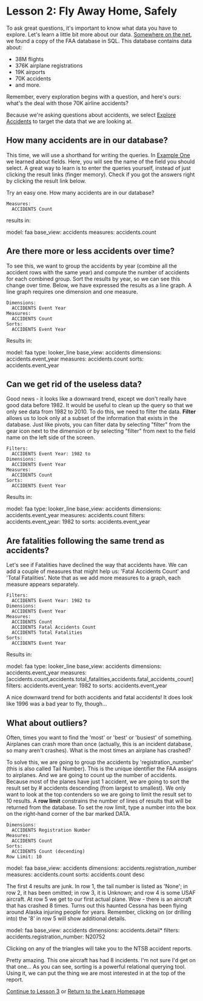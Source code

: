 # Lesson 2: Fly Away Home, Safely

To ask great questions, it's important to know what data you have to explore. Let's learn a little bit more about our data. [Somewhere on the net](http://www.ntsb.gov/aviationquery/index.aspx), we found a copy of the FAA database in SQL. This database contains data about:

+ 38M flights
+ 376K airplane registrations
+ 19K airports
+ 70K accidents
+ and more.

Remember, every exploration begins with a question, and here's ours: what's the deal with those 70K airline accidents?

Because we're asking questions about accidents, we select [Explore Accidents](/explore/faa/accidents) to target the data that we are looking at.

## How many accidents are in our database?

This time, we will use a shorthand for writing the queries. In [Example One](000_landing_is_more_important_than_flying.md) we learned about fields. Here, you will see the name of the field you should select. A great way to learn is to enter the queries yourself, instead of just clicking the result  links (finger memory). Check if you got the answers right by clicking the result link below.

Try an easy one. How many accidents are in our database?

    Measures:
      ACCIDENTS Count

results in:

<look height="100" width="200">
  model: faa
  base_view: accidents
  measures: accidents.count
</look>


## Are there more or less accidents over time?

To see this, we want to group the accidents by year (combine all the accident rows with the same year) and compute the number of accidents for each combined group.  Sort the results by year, so we can see this change over time. Below, we have expressed the results as a line graph. A line graph requires one dimension and one measure.

    Dimensions: 
      ACCIDENTS Event Year
    Measures: 
      ACCIDENTS Count
    Sorts: 
      ACCIDENTS Event Year 

Results in:


<look height="400" width="100%">
  model: faa
  type: looker_line
  base_view: accidents
  dimensions: accidents.event_year
  measures: accidents.count
  sorts: accidents.event_year
</look>


## Can we get rid of the useless data?

Good news - it looks like a downward trend, except we don't really have good data before 1982. It would be useful to clean up the query so that we only see data from 1982 to 2010. To do this, we need to filter the data. **Filter** allows us to look only at a subset of the information that exists in the database. Just like pivots, you can filter data by selecting "filter" from the gear icon next to the dimension or by selecting "filter" from next to the field name on the left side of the screen.

    Filters:
      ACCIDENTS Event Year: 1982 to
    Dimensions: 
      ACCIDENTS Event Year
    Measures: 
      ACCIDENTS Count
    Sorts: 
      ACCIDENTS Event Year 
 
Results in:

<look height="400" width="100%">
  model: faa
  type: looker_line
  base_view: accidents
  dimensions: accidents.event_year
  measures: accidents.count
  filters:
    accidents.event_year: 1982 to
  sorts: accidents.event_year
</look>


## Are fatalities following the same trend as accidents?

Let's see if Fatalities have declined the way that accidents have. We can add a couple of measures that might help us: 'Fatal Accidents Count' and 'Total Fatalities'. Note that as we add more measures to a graph, each measure appears separately.

    Filters:
      ACCIDENTS Event Year: 1982 to
    Dimensions: 
      ACCIDENTS Event Year
    Measures: 
      ACCIDENTS Count
      ACCIDENTS Fatal Accidents Count
      ACCIDENTS Total Fatalities
    Sorts: 
      ACCIDENTS Event Year 

Results in:

<look height="400" width="100%">
  model: faa
  type: looker_line
  base_view: accidents
  dimensions: accidents.event_year
  measures: [accidents.count,accidents.total_fatalities,accidents.fatal_accidents_count]
  filters:
    accidents.event_year: 1982 to
  sorts: accidents.event_year
</look>


A nice downward trend for both accidents and fatal accidents!  It does look like 1996 was a bad year to fly, though...


## What about outliers?

Often, times you want to find the 'most' or 'best' or 'busiest' of something. Airplanes can crash more than once (actually, this is an incident database, so many aren't crashes). What is the most times an airplane has crashed?

To solve this, we are going to group the accidents by 'registration_number' (this is also called Tail Number). This is the unique identifier the FAA assigns to airplanes. And we are going to count up the number of accidents. Because most of the planes have just 1 accident, we are going to sort the result set by # accidents descending (from largest to smallest).  We only want to look at the top contenders so we are going to limit the result set to 10 results. A **row limit** constrains the number of lines of results that will be returned from the database. To set the row limit, type a number into the box on the right-hand corner of the bar marked DATA. 

    Dimensions:
      ACCIDENTS Registration Number
    Measures:  
      ACCIDENTS Count
    Sorts: 
      ACCIDENTS Count (decending)
    Row Limit: 10

<look height="400" width="100%">
  model: faa
  base_view: accidents
  dimensions: accidents.registration_number
  measures: accidents.count
  sorts: accidents.count desc
</look>


The first 4 results are junk. In row 1, the tail number is listed as 'None'; in row 2, it has been omitted; in row 3, it is Unknown; and row 4 is some USAF aircraft. At row 5 we get to our first actual plane. Wow - there is an aircraft that has crashed 8 times. Turns out this haunted Cessna has been flying around Alaska injuring people for years. Remember, clicking on (or drilling into) the '8' in row 5 will show additional details. 

<look height="400" width="100%">
  model: faa
  base_view: accidents
  dimensions: accidents.detail*
  filters:
    accidents.registration_number: N20752
</look>


Clicking on any of the triangles will take you to the NTSB accident reports.

Pretty amazing.  This one aircraft has had 8 incidents.  I'm not sure I'd get on that one...
As you can see, sorting is a powerful relational querying tool. Using it, we can put the thing we are most interested in at the top of the report.


[Continue to Lesson 3](002_seating_bull.md) or [Return to the Learn Homepage](000_index.md)